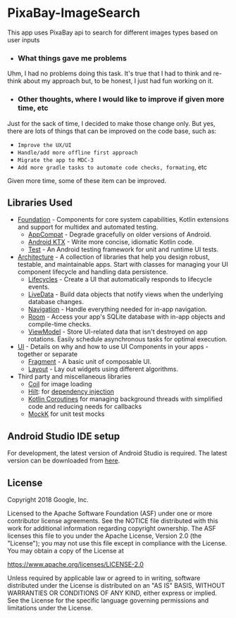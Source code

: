 # PixaBay-ImageSearch
This app uses PixaBay api to search for different images types based on user inputs

- ### What things gave me problems
Uhm, I had no problems doing this task.
It's true that I had to think and re-think about my approach but, to be honest, I just had fun
working on it.

- ### Other thoughts, where I would like to improve if given more time, etc
Just for the sack of time, I decided to make those change only. But yes, there are lots of things
that can be improved on the code base, such as:
- `Improve the UX/UI`
- `Handle/add more offline first approach`
- `Migrate the app to MDC-3`
- `Add more gradle tasks to automate code checks, formating`, etc

Given more time, some of these item can be improved.

Libraries Used
--------------
* [Foundation][0] - Components for core system capabilities, Kotlin extensions and support for
  multidex and automated testing.
    * [AppCompat][1] - Degrade gracefully on older versions of Android.
    * [Android KTX][2] - Write more concise, idiomatic Kotlin code.
    * [Test][4] - An Android testing framework for unit and runtime UI tests.
* [Architecture][5] - A collection of libraries that help you design robust, testable, and
  maintainable apps. Start with classes for managing your UI component lifecycle and handling data
  persistence.
    * [Lifecycles][6] - Create a UI that automatically responds to lifecycle events.
    * [LiveData][7] - Build data objects that notify views when the underlying database changes.
    * [Navigation][8] - Handle everything needed for in-app navigation.
    * [Room][9] - Access your app's SQLite database with in-app objects and compile-time checks.
    * [ViewModel][10] - Store UI-related data that isn't destroyed on app rotations. Easily schedule
      asynchronous tasks for optimal execution.
* [UI][11] - Details on why and how to use UI Components in your apps - together or separate
    * [Fragment][12] - A basic unit of composable UI.
    * [Layout][13] - Lay out widgets using different algorithms.
* Third party and miscellaneous libraries
    * [Coil][14] for image loading
    * [Hilt][15]: for [dependency injection][16]
    * [Kotlin Coroutines][17] for managing background threads with simplified code and reducing needs for callbacks
    * [MockK][18] for unit test mocks

[0]: https://developer.android.com/jetpack/components
[1]: https://developer.android.com/topic/libraries/support-library/packages#v7-appcompat
[2]: https://developer.android.com/kotlin/ktx
[4]: https://developer.android.com/training/testing/
[5]: https://developer.android.com/jetpack/arch/
[6]: https://developer.android.com/topic/libraries/architecture/lifecycle
[7]: https://developer.android.com/topic/libraries/architecture/livedata
[8]: https://developer.android.com/topic/libraries/architecture/navigation/
[9]: https://developer.android.com/topic/libraries/architecture/room
[10]: https://developer.android.com/topic/libraries/architecture/viewmodel
[11]: https://developer.android.com/guide/topics/ui
[12]: https://developer.android.com/guide/components/fragments
[13]: https://developer.android.com/guide/topics/ui/declaring-layout
[14]: https://coil-kt.github.io/coil/
[15]: https://developer.android.com/training/dependency-injection/hilt-android
[16]: https://developer.android.com/training/dependency-injection
[17]: https://kotlinlang.org/docs/reference/coroutines-overview.html
[18]: https://mockk.io

Android Studio IDE setup
------------------------
For development, the latest version of Android Studio is required. The latest version can be
downloaded from [here](https://developer.android.com/studio/).

License
-------

Copyright 2018 Google, Inc.

Licensed to the Apache Software Foundation (ASF) under one or more contributor
license agreements.  See the NOTICE file distributed with this work for
additional information regarding copyright ownership.  The ASF licenses this
file to you under the Apache License, Version 2.0 (the "License"); you may not
use this file except in compliance with the License.  You may obtain a copy of
the License at

https://www.apache.org/licenses/LICENSE-2.0

Unless required by applicable law or agreed to in writing, software
distributed under the License is distributed on an "AS IS" BASIS, WITHOUT
WARRANTIES OR CONDITIONS OF ANY KIND, either express or implied.  See the
License for the specific language governing permissions and limitations under
the License.

